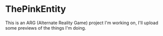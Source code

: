 # ThePinkEntity
This is an ARG (Alternate Reality Game) project I'm working on, I'll upload some previews of the things I'm doing.
